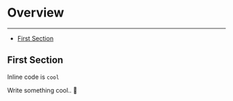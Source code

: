 # Overview

---

- [First Section](#section-1)

<a name="section-1"></a>
## First Section
Inline code is `cool`

Write something cool.. 🦊